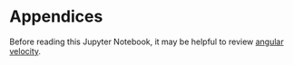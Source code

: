 # Appendices

Before reading this Jupyter Notebook, it may be helpful to review [angular velocity]('Angular_Velocity.ipynb').

